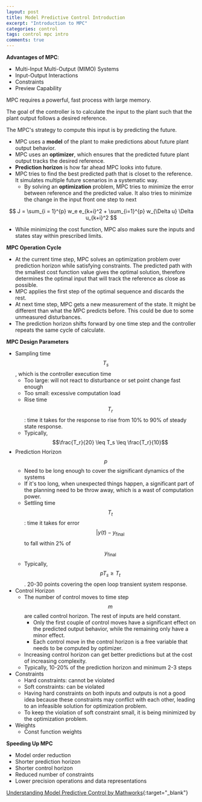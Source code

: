 ```yaml
---
layout: post
title: Model Predictive Control Introduction
excerpt: "Introduction to MPC"
categories: control
tags: control mpc intro
comments: true
---
```


**Advantages of MPC**:
- Multi-Input Multi-Output (MIMO) Systems
- Input-Output Interactions
- Constraints
- Preview Capability

MPC requires a powerful, fast process with large memory.

The goal of the controller is to calculate the input to the plant such that the plant output follows a desired reference.

The MPC's strategy to compute this input is by predicting the future.
- MPC uses a **model** of the plant to make predictions about future plant output behavior.
- MPC uses an **optimizer**, which ensures that the predicted future plant output tracks the desired reference.
- **Prediction horizon** is how far ahead MPC looks into future.
- MPC tries to find the best predicted path that is closet to the reference. It simulates multiple future scenarios in a systematic way.
  - By solving an **optimization** problem, MPC tries to minimize the error between reference and the predicted value. It also tries to minimize the change in the input front one step to next

$$
J = \sum_{i = 1}^{p} w_e e_{k+i}^2 + \sum_{i=1}^{p} w_{\Delta u} \Delta u_{k+i}^2
$$

  - While minimizing the cost function, MPC also makes sure the inputs and states stay within prescribed limits.


**MPC Operation Cycle**
- At the current time step, MPC solves an optimization problem over prediction horizon while satisfying constraints. The predicted path with the smallest cost function value gives the optimal solution, therefore determines the optimal input that will track the reference as close as possible.
- MPC applies the first step of the optimal sequence and discards the rest.
- At next time step, MPC gets a new measurement of the state. It might be different than what the MPC predicts before. This could be due to some unmeasured disturbances.
- The prediction horizon shifts forward by one time step and the controller repeats the same cycle of calculate.

**MPC Design Parameters**
- Sampling time $$T_s$$, which is the controller execution time
  - Too large: will not react to disturbance or set point change fast enough
  - Too small: excessive computation load
  - Rise time $$T_r$$: time it takes for the response to rise from 10% to 90% of steady state response.
  - Typically, $$\frac{T_r}{20} \leq T_s \leq \frac{T_r}{10}$$
- Prediction Horizon $$p$$
  - Need to be long enough to cover the significant dynamics of the systems
  - If it's too long, when unexpected things happen, a significant part of the planning need to be throw away, which is a wast of computation power.
  - Settling time $$T_t$$: time it takes for error $$\vert y(t) - y_\text{final}$$ to fall within 2% of $$y_\text{final}$$
  - Typically, $$p T_s \geq T_t$$. 20-30 points covering the open loop transient system response.
- Control Horizon
  - The number of control moves to time step $$m$$ are called control horizon. The rest of inputs are held constant.
    - Only the first couple of control moves have a significant effect on the predicted output behavior, while the remaining only have a minor effect.
    - Each control move in the control horizon is a free variable that needs to be computed by optimizer.
  - Increasing control horizon can get better predictions but at the cost of increasing complexity.
  - Typically, 10-20% of the prediction horizon and minimum 2-3 steps
- Constraints
  - Hard constraints: cannot be violated
  - Soft constraints: can be violated
  - Having hard constraints on both inputs and outputs is not a good idea because these constraints may conflict with each other, leading to an infeasible solution for optimization problem.
  - To keep the violation of soft constraint small, it is being minimized by the optimization problem.
- Weights
  - Const function weights


**Speeding Up MPC**
- Model order reduction
- Shorter prediction horizon
- Shorter control horizon
- Reduced number of constraints
- Lower precision operations and data representations

[Understanding Model Predictive Control by Mathworks](https://www.mathworks.com/videos/series/understanding-model-predictive-control.html){:target="_blank"}